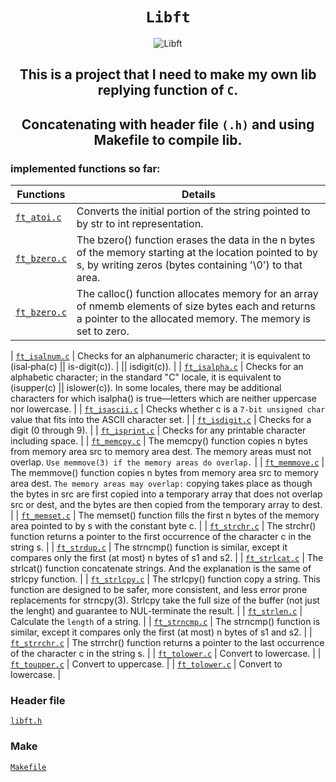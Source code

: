 <div align='center'>
  
# `Libft`
![Libft](https://game.42sp.org.br/static/assets/achievements/libftn.png)
## This is a project that I need to make my own lib replying function of `C`.
## Concatenating with header file `(.h)` and using Makefile to compile lib.

</div>

### implemented functions so far:
| Functions                        | Details                                                                                                                                                                                                                                                                                                |
|----------------------------------|--------------------------------------------------------------------------------------------------------------------------------------------------------------------------------------------------------------------------------------------------------------------------------------------------------|
| [`ft_atoi.c`](./ft_atoi.c)       | Converts the initial portion of the string pointed to by str to int representation.                                                                                                                                                                                                                    |
| [`ft_bzero.c`](./ft_bzero.c)     | The bzero() function erases the data in the n bytes of the memory starting at the location pointed to by s, by writing zeros (bytes containing '\0') to that area.                                                                                                                                     |
| [`ft_bzero.c`](./ft_calloc.c)    | The calloc() function allocates memory for an array of nmemb elements of size bytes each and returns a pointer to the allocated memory. The memory is set to zero. |

| [`ft_isalnum.c`](./ft_isalnum.c) | Checks for an alphanumeric character; it is equivalent to (isal‐pha(c) \|\| is-digit(c)).                                                                                                                                                                                                              |                                                                                                                                                                                                                                   || isdigit(c)).                                                                                                                                                                                                       |
| [`ft_isalpha.c`](./ft_isalpha.c) | Checks for an alphabetic character; in the standard "C" locale,  it  is  equivalent  to (isupper(c)  \|\|  islower(c)). In some locales, there may be additional characters for which isalpha() is true—letters which are neither uppercase nor lowercase.                                             |
| [`ft_isascii.c`](./ft_isascii.c) | Checks whether c is a `7‐bit unsigned char` value that fits into the ASCII character set.                                                                                                                                                                                                              |
| [`ft_isdigit.c`](./ft_isdigit.c) | Checks for a digit (0 through 9).                                                                                                                                                                                                                                                                      |
| [`ft_isprint.c`](/ft_isprint.c)  | Checks for any printable character including space.                                                                                                                                                                                                                                                    |
| [`ft_memcpy.c`](./ft_memcpy.c)   | The memcpy() function copies n bytes from memory area src to memory area dest. The memory areas must not overlap. `Use memmove(3) if the memory areas do overlap.`                                                                                                                                     |
| [`ft_memmove.c`](./ft_memmove.c) | The memmove() function copies n bytes from memory area src to memory area dest. `The memory areas may overlap:` copying takes place as though the bytes in src are first copied into a temporary array that does not overlap src or dest, and the bytes are then copied from the temporary array to dest. |
| [`ft_memset.c`](./ft_memset.c)   | The memset() function fills the first n bytes of the memory area pointed to by s with the constant byte c.                                                                                                                                                                                             |
| [`ft_strchr.c`](./ft_strchr.c)   | The strchr() function returns a pointer to the first occurrence of the character c in the string s.                                                                                                                                                                                                    |
| [`ft_strdup.c`](./ft_strdup.c)   | The strncmp() function  is similar, except it compares only the first (at most) n bytes of s1 and s2.                                                                                                                                                                                                  |
| [`ft_strlcat.c`](./ft_strlcat.c) | The strlcat() function concatenate strings. And the explanation is the same of strlcpy function.                                                                                                                                                                                                       |
| [`ft_strlcpy.c`](./ft_strlcpy.c) | The strlcpy() function copy a string. This function are designed to be safer, more consistent, and less error prone replacements for strncpy(3). Strlcpy take the full size of the buffer (not just the lenght) and guarantee to NUL-terminate the result.                                             |
| [`ft_strlen.c`](./ft_strlen.c)   | Calculate the `length` of a string.                                                                                                                                                                                                                                                                    |
| [`ft_strncmp.c`](./ft_strncmp.c) | The strncmp() function  is similar, except it compares only the first (at most) n bytes of s1 and s2.                                                                                                                                                                                                  |
| [`ft_strrchr.c`](./ft_strrchr.c) | The strrchr() function returns a pointer to the last occurrence of the character c in the string s.                                                                                                                                                                                                    |
| [`ft_tolower.c`](./ft_tolower.c) | Convert to lowercase.                                                                                                                                                                                                                                                                                  |
| [`ft_toupper.c`](./ft_toupper.c) | Convert to uppercase.                                                                                                                                                                                                                                                                                  |
| [`ft_tolower.c`](./ft_tolower.c) | Convert to lowercase.                                                                                                                                                                                                                                                                                  |
### Header file
[`libft.h`](./libft.h)

### Make
[`Makefile`](./Makefile)
